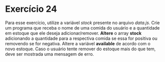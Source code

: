 # Exercício 24

Para esse exercício, utilize a variável *stock* presente no arquivo *data.js*. Crie um programa que receba o nome de uma comida do usuário e a quantidade em estoque que ele deseja adicionar/remover. **Altere** o array **stock** adicionando a quantidade para a respectiva comida se essa for positiva ou removendo se for negativa. Altere a variável **available** de acordo com o novo estoque. Caso o usuário tente remover do estoque mais do que tem, deve ser mostrada uma mensagem de erro.
